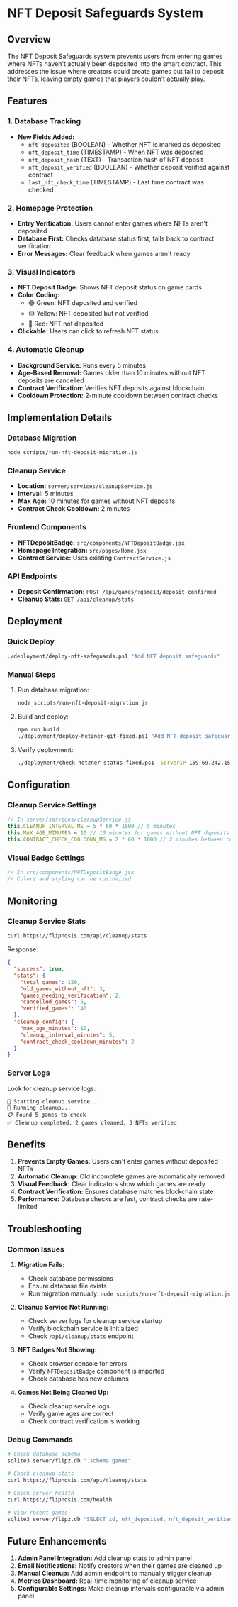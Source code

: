 # NFT Deposit Safeguards System

## Overview

The NFT Deposit Safeguards system prevents users from entering games where NFTs haven't actually been deposited into the smart contract. This addresses the issue where creators could create games but fail to deposit their NFTs, leaving empty games that players couldn't actually play.

## Features

### 1. Database Tracking
- **New Fields Added:**
  - `nft_deposited` (BOOLEAN) - Whether NFT is marked as deposited
  - `nft_deposit_time` (TIMESTAMP) - When NFT was deposited
  - `nft_deposit_hash` (TEXT) - Transaction hash of NFT deposit
  - `nft_deposit_verified` (BOOLEAN) - Whether deposit verified against contract
  - `last_nft_check_time` (TIMESTAMP) - Last time contract was checked

### 2. Homepage Protection
- **Entry Verification:** Users cannot enter games where NFTs aren't deposited
- **Database First:** Checks database status first, falls back to contract verification
- **Error Messages:** Clear feedback when games aren't ready

### 3. Visual Indicators
- **NFT Deposit Badge:** Shows NFT deposit status on game cards
- **Color Coding:**
  - 🟢 Green: NFT deposited and verified
  - 🟡 Yellow: NFT deposited but not verified
  - 🔴 Red: NFT not deposited
- **Clickable:** Users can click to refresh NFT status

### 4. Automatic Cleanup
- **Background Service:** Runs every 5 minutes
- **Age-Based Removal:** Games older than 10 minutes without NFT deposits are cancelled
- **Contract Verification:** Verifies NFT deposits against blockchain
- **Cooldown Protection:** 2-minute cooldown between contract checks

## Implementation Details

### Database Migration
```bash
node scripts/run-nft-deposit-migration.js
```

### Cleanup Service
- **Location:** `server/services/cleanupService.js`
- **Interval:** 5 minutes
- **Max Age:** 10 minutes for games without NFT deposits
- **Contract Check Cooldown:** 2 minutes

### Frontend Components
- **NFTDepositBadge:** `src/components/NFTDepositBadge.jsx`
- **Homepage Integration:** `src/pages/Home.jsx`
- **Contract Service:** Uses existing `ContractService.js`

### API Endpoints
- **Deposit Confirmation:** `POST /api/games/:gameId/deposit-confirmed`
- **Cleanup Stats:** `GET /api/cleanup/stats`

## Deployment

### Quick Deploy
```bash
./deployment/deploy-nft-safeguards.ps1 "Add NFT deposit safeguards"
```

### Manual Steps
1. Run database migration:
   ```bash
   node scripts/run-nft-deposit-migration.js
   ```

2. Build and deploy:
   ```bash
   npm run build
   ./deployment/deploy-hetzner-git-fixed.ps1 "Add NFT deposit safeguards"
   ```

3. Verify deployment:
   ```bash
   ./deployment/check-hetzner-status-fixed.ps1 -ServerIP 159.69.242.154
   ```

## Configuration

### Cleanup Service Settings
```javascript
// In server/services/cleanupService.js
this.CLEANUP_INTERVAL_MS = 5 * 60 * 1000 // 5 minutes
this.MAX_AGE_MINUTES = 10 // 10 minutes for games without NFT deposits
this.CONTRACT_CHECK_COOLDOWN_MS = 2 * 60 * 1000 // 2 minutes between contract checks
```

### Visual Badge Settings
```javascript
// In src/components/NFTDepositBadge.jsx
// Colors and styling can be customized
```

## Monitoring

### Cleanup Service Stats
```bash
curl https://flipnosis.com/api/cleanup/stats
```

Response:
```json
{
  "success": true,
  "stats": {
    "total_games": 150,
    "old_games_without_nft": 3,
    "games_needing_verification": 2,
    "cancelled_games": 5,
    "verified_games": 140
  },
  "cleanup_config": {
    "max_age_minutes": 10,
    "cleanup_interval_minutes": 5,
    "contract_check_cooldown_minutes": 2
  }
}
```

### Server Logs
Look for cleanup service logs:
```
🧹 Starting cleanup service...
🧹 Running cleanup...
📋 Found 5 games to check
✅ Cleanup completed: 2 games cleaned, 3 NFTs verified
```

## Benefits

1. **Prevents Empty Games:** Users can't enter games without deposited NFTs
2. **Automatic Cleanup:** Old incomplete games are automatically removed
3. **Visual Feedback:** Clear indicators show which games are ready
4. **Contract Verification:** Ensures database matches blockchain state
5. **Performance:** Database checks are fast, contract checks are rate-limited

## Troubleshooting

### Common Issues

1. **Migration Fails:**
   - Check database permissions
   - Ensure database file exists
   - Run migration manually: `node scripts/run-nft-deposit-migration.js`

2. **Cleanup Service Not Running:**
   - Check server logs for cleanup service startup
   - Verify blockchain service is initialized
   - Check `/api/cleanup/stats` endpoint

3. **NFT Badges Not Showing:**
   - Check browser console for errors
   - Verify `NFTDepositBadge` component is imported
   - Check database has new columns

4. **Games Not Being Cleaned Up:**
   - Check cleanup service logs
   - Verify game ages are correct
   - Check contract verification is working

### Debug Commands

```bash
# Check database schema
sqlite3 server/flipz.db ".schema games"

# Check cleanup stats
curl https://flipnosis.com/api/cleanup/stats

# Check server health
curl https://flipnosis.com/health

# View recent games
sqlite3 server/flipz.db "SELECT id, nft_deposited, nft_deposit_verified, created_at FROM games ORDER BY created_at DESC LIMIT 10;"
```

## Future Enhancements

1. **Admin Panel Integration:** Add cleanup stats to admin panel
2. **Email Notifications:** Notify creators when their games are cleaned up
3. **Manual Cleanup:** Add admin endpoint to manually trigger cleanup
4. **Metrics Dashboard:** Real-time monitoring of cleanup service
5. **Configurable Settings:** Make cleanup intervals configurable via admin panel
